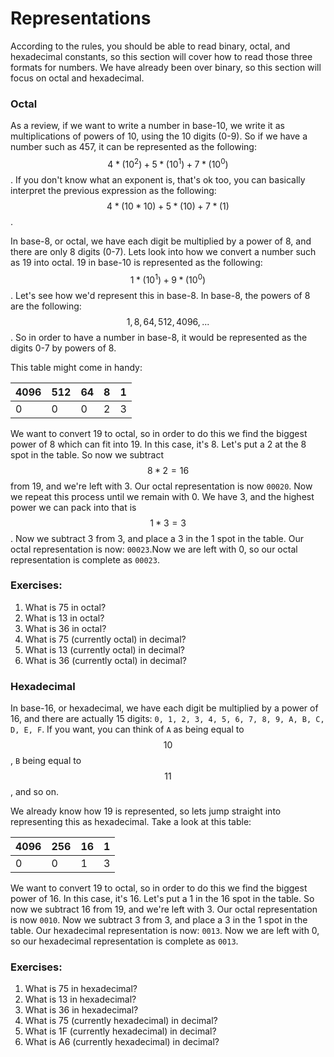 # Representations

According to the rules, you should be able to read binary, octal, and hexadecimal constants, so this section will cover how to read those three formats for numbers. We have already been over binary, so this section will focus on octal and hexadecimal.

### Octal

As a review, if we want to write a number in base-10, we write it as multiplications of powers of 10, using the 10 digits \(0-9\). So if we have a number such as 457, it can be represented as the following: $$4*(10^2) + 5*(10^1) + 7*(10^0)$$. If you don't know what an exponent is, that's ok too, you can basically interpret the previous expression as the following:$$4*(10*10) + 5*(10) + 7*(1)$$.

In base-8, or octal, we have each digit be multiplied by a power of 8, and there are only 8 digits \(0-7\). Lets look into how we convert a number such as 19 into octal. 19 in base-10 is represented as the following: $$1*(10^1) + 9*(10^0)$$. Let's see how we'd represent this in base-8. In base-8, the powers of 8 are the following: $$1, 8, 64, 512, 4096, ...$$. So in order to have a number in base-8, it would be represented as the digits 0-7 by powers of 8.

This table might come in handy:

| 4096 | 512 | 64 | 8 | 1 |
| :--- | :--- | :--- | :--- | :--- |
| 0 | 0 | 0 | 2 | 3 |

We want to convert 19 to octal, so in order to do this we find the biggest power of 8 which can fit into 19. In this case, it's 8. Let's put a 2 at the 8 spot in the table. So now we subtract $$8 * 2 = 16$$ from 19, and we're left with 3. Our octal representation is now `00020`. Now we repeat this process until we remain with 0. We have 3, and the highest power we can pack into that is $$1 * 3 = 3$$. Now we subtract 3 from 3, and place a 3 in the 1 spot in the table. Our octal representation is now: `00023`.Now we are left with 0, so our octal representation is complete as `00023`.

### Exercises:

1. What is 75 in octal?
2. What is 13 in octal?
3. What is 36 in octal?
4. What is 75 \(currently octal\) in decimal?
5. What is 13 \(currently octal\) in decimal?
6. What is 36 \(currently octal\) in decimal?

### Hexadecimal

In base-16, or hexadecimal, we have each digit be multiplied by a power of 16, and there are actually 15 digits: `0, 1, 2, 3, 4, 5, 6, 7, 8, 9, A, B, C, D, E, F`. If you want, you can think of `A` as being equal to $$ 10$$, `B` being equal to $$ 11$$, and so on.

We already know how 19 is represented, so lets jump straight into representing this as hexadecimal. Take a look at this table:

| 4096 | 256 | 16 | 1 |
| :--- | :--- | :--- | :--- |
| 0 | 0 | 1 | 3 |

We want to convert 19 to octal, so in order to do this we find the biggest power of 16. In this case, it's 16. Let's put a 1 in the 16 spot in the table. So now we subtract 16 from 19, and we're left with 3. Our octal representation is now `0010`. Now we subtract 3 from 3, and place a 3 in the 1 spot in the table. Our hexadecimal representation is now: `0013`. Now we are left with 0, so our hexadecimal representation is complete as `0013`.

### Exercises:

1. What is 75 in hexadecimal?
2. What is 13 in hexadecimal?
3. What is 36 in hexadecimal?
4. What is 75 \(currently hexadecimal\) in decimal?
5. What is 1F \(currently hexadecimal\) in decimal?
6. What is A6 \(currently hexadecimal\) in decimal?



